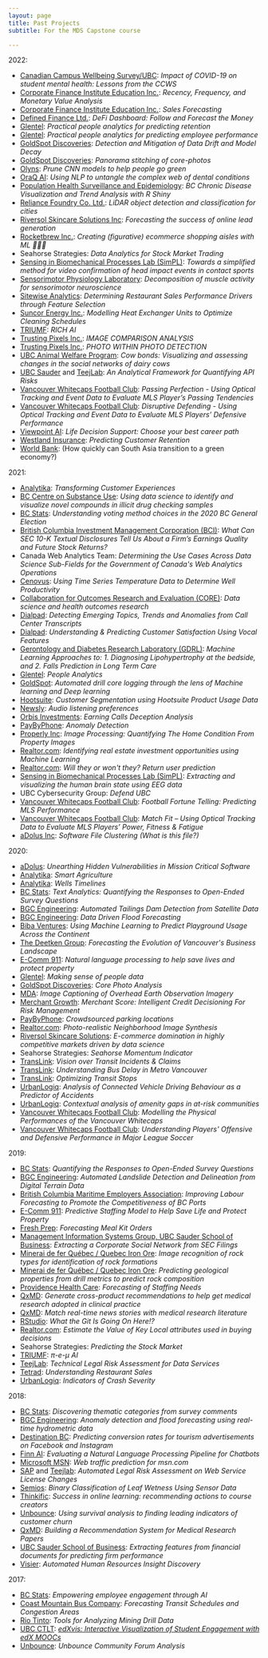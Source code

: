 ```yaml
---
layout: page
title: Past Projects
subtitle: For the MDS Capstone course

---
```


2022:

- [Canadian Campus Wellbeing Survey/UBC](https://pair.ubc.ca/surveys/canadian-campus-wellbeing-survey/): _Impact of COVID-19 on student mental health: Lessons from the CCWS_
- [Corporate Finance Institute Education Inc.](https://corporatefinanceinstitute.com/): _Recency, Frequency, and Monetary Value Analysis_
- [Corporate Finance Institute Education Inc.](https://corporatefinanceinstitute.com/): _Sales Forecasting_
- [Defined Finance Ltd.](https://www.defined.fi/): _DeFi Dashboard: Follow and Forecast the Money_
- [Glentel](https://www.glentel.com/home): _Practical people analytics for predicting retention_
- [Glentel](https://www.glentel.com/home): _Practical people analytics for predicting employee performance_
- [GoldSpot Discoveries](https://goldspot.ca/): _Detection and Mitigation of Data Drift and Model Decay_
- [GoldSpot Discoveries](https://goldspot.ca/): _Panorama stitching of core-photos_
- [Olyns](https://www.olyns.com/): _Prune CNN models to help people go green_
- [OraQ AI](https://www.oraq.ai/): _Using NLP to untangle the complex web of dental conditions_
- [Population Health Surveillance and Epidemiology](http://www.bccdc.ca/our-services/programs/population-public-health-surveillance): _BC Chronic Disease Visualization and Trend Analysis with R Shiny_
- [Reliance Foundry Co. Ltd.](https://www.reliance-foundry.com/): _LiDAR object detection and classification for cities_
- [Riversol Skincare Solutions Inc](https://www.riversol.com/): _Forecasting the success of online lead generation_
- [Rocketbrew Inc.](https://www.therocketbrew.com/): _Creating (figurative) ecommerce shopping aisles with ML 🛒🛒🛒_
- Seahorse Strategies: _Data Analytics for Stock Market Trading_
- [Sensing in Biomechanical Processes Lab (SimPL)](https://simpl.mech.ubc.ca/): _Towards a simplified method for video confirmation of head impact events in contact sports_
- [Sensorimotor Physiology Laboratory](https://kin.educ.ubc.ca/research/neuro-mechanical/sensorimotor-physiology-lab/): _Decomposition of muscle activity for sensorimotor neuroscience_
- [Sitewise Analytics](https://sitewise.com/): _Determining Restaurant Sales Performance Drivers through Feature Selection_
- [Suncor Energy Inc.](https://www.suncor.com/): _Modelling Heat Exchanger Units to Optimize Cleaning Schedules_
- [TRIUMF](https://www.triumf.ca/): _RICH AI_
- [Trusting Pixels Inc.](https://www.trustingpixels.com/): _IMAGE COMPARISON ANALYSIS_
- [Trusting Pixels Inc.](https://www.trustingpixels.com/): _PHOTO WITHIN PHOTO DETECTION_
- [UBC Animal Welfare Program](https://awp.landfood.ubc.ca/): _Cow bonds: Visualizing and assessing changes in the social networks of dairy cows_
- [UBC Sauder](https://www.sauder.ubc.ca) and [TeejLab](https://teejlab.com/): _An Analytical Framework for Quantifying API Risks_
- [Vancouver Whitecaps Football Club](https://www.whitecapsfc.com/): _Passing Perfection - Using Optical Tracking and Event Data to Evaluate MLS Player’s Passing Tendencies_
- [Vancouver Whitecaps Football Club](https://www.whitecapsfc.com/): _Disruptive Defending - Using Optical Tracking and Event Data to Evaluate MLS Players’ Defensive Performance_
- [Viewpoint AI](https://www.viewpoint.ai/): _Life Decision Support: Choose your best career path_
- [Westland Insurance](https://www.westlandinsurance.ca/): _Predicting Customer Retention_
- [World Bank](https://www.worldbank.org/en/home): (How quickly can South Asia transition to a green economy?)

2021:

- [Analytika](http://www.analytika.ca/): _Transforming Customer Experiences_
- [BC Centre on Substance Use](https://www.bccsu.ca/): _Using data science to identify and visualize novel compounds in illicit drug checking samples_
- [BC Stats](http://www2.gov.bc.ca/gov/content/data/about-data-management/bc-stats): _Understanding voting method choices in the 2020 BC General Election_
- [British Columbia Investment Management Corporation (BCI)](https://www.bci.ca/): _What Can SEC 10-K Textual Disclosures Tell Us About a Firm’s Earnings Quality and Future Stock Returns?_
- Canada Web Analytics Team: _Determining the Use Cases Across Data Science Sub-Fields for the Government of Canada's Web Analytics Operations_
- [Cenovus](https://www.cenovus.com/): _Using Time Series Temperature Data to Determine Well Productivity_
- [Collaboration for Outcomes Research and Evaluation (CORE)](https://core.ubc.ca/): _Data science and health outcomes research_
- [Dialpad](https://www.dialpad.com/): _Detecting Emerging Topics, Trends and Anomalies from Call Center Transcripts_
- [Dialpad](https://www.dialpad.com/): _Understanding & Predicting Customer Satisfaction Using Vocal Features_
- [Gerontology and Diabetes Research Laboratory (GDRL)](https://www.vchri.ca/): _Machine Learning Approaches to: 1. Diagnosing Lipohypertrophy at the bedside, and 2. Falls Prediction in Long Term Care_
- [Glentel](https://www.glentel.com/home): _People Analytics_
- [GoldSpot](https://goldspot.ca/): _Automated drill core logging through the lens of Machine learning and Deep learning_
- [Hootsuite](https://www.hootsuite.com/): _Customer Segmentation using Hootsuite Product Usage Data_
- [Newsly](https://www.newsly.me/): _Audio listening preferences_
- [Orbis Investments](https://www.orbis.com/ca/institutional/home): _Earning Calls Deception Analysis_
- [PayByPhone](https://www.paybyphone.com/): _Anomaly Detection_
- [Properly Inc](https://www.properly.ca/): _Image Processing: Quantifying The Home Condition From Property Images_
- [Realtor.com](https://www.realtor.com/): _Identifying real estate investment opportunities using Machine Learning_
- [Realtor.com](https://www.realtor.com/): _Will they or won't they? Return user prediction_
- [Sensing in Biomechanical Processes Lab (SimPL)](http://simpl.mech.ubc.ca/): _Extracting and visualizing the human brain state using EEG data_
- UBC Cybersecurity Group: _Defend UBC_
- [Vancouver Whitecaps Football Club](https://www.whitecapsfc.com/): _Football Fortune Telling: Predicting MLS Performance_
- [Vancouver Whitecaps Football Club](https://www.whitecapsfc.com/): _Match Fit – Using Optical Tracking Data to Evaluate MLS Players’ Power, Fitness & Fatigue_
- [aDolus Inc](https://www.adolus.com/): _Software File Clustering (What is this file?)_


2020:

- [aDolus](https://www.adolus.com/): _Unearthing Hidden Vulnerabilities in Mission Critical Software_
- [Analytika](http://www.analytika.ca/): _Smart Agriculture_
- [Analytika](http://www.analytika.ca/): _Wells Timelines_
- [BC Stats](http://www2.gov.bc.ca/gov/content/data/about-data-management/bc-stats): _Text Analytics: Quantifying the Responses to Open-Ended Survey Questions_
- [BGC Engineering](https://bgcengineering.ca/): _Automated Tailings Dam Detection from Satellite Data_
- [BGC Engineering](https://bgcengineering.ca/): _Data Driven Flood Forecasting_
- [Biba Ventures](https://www.playbiba.com/): _Using Machine Learning to Predict Playground Usage Across the Continent_
- [The Deetken Group](https://deetken.com/): _Forecasting the Evolution of Vancouver's Business Landscape_ 
- [E-Comm 911](https://www.ecomm911.ca/): _Natural language processing to help save lives and protect property_
- [Glentel](http://www.glentel.com/home): _Making sense of people data_
- [GoldSpot Discoveries](https://goldspot.ca/): _Core Photo Analysis_
- [MDA](https://mdacorporation.com/): _Image Captioning of Overhead Earth Observation Imagery_
- [Merchant Growth](https://www.merchantgrowth.com/): _Merchant Score: Intelligent Credit Decisioning For Risk Management_
- [PayByPhone](https://www.paybyphone.com/): _Crowdsourced parking locations_
- [Realtor.com](https://www.realtor.com/): _Photo-realistic Neighborhood Image Synthesis_
- [Riversol Skincare Solutions](https://www.riversol.com/): _E-commerce domination in highly competitive markets driven by data science_
- Seahorse Strategies: _Seahorse Momentum Indicator_
- [TransLink](https://www.translink.ca/): _Vision over Transit Incidents & Claims_
- [TransLink](https://www.translink.ca/): _Understanding Bus Delay in Metro Vancouver_
- [TransLink](https://www.translink.ca/): _Optimizing Transit Stops_
- [UrbanLogiq](https://www.urbanlogiq.com/): _Analysis of Connected Vehicle Driving Behaviour as a Predictor of Accidents_
- [UrbanLogiq](https://www.urbanlogiq.com/): _Contextual analysis of amenity gaps in at-risk communities_
- [Vancouver Whitecaps Football Club](https://www.whitecapsfc.com/): _Modelling the Physical Performances of the Vancouver Whitecaps_
- [Vancouver Whitecaps Football Club](https://www.whitecapsfc.com/): _Understanding Players' Offensive and Defensive Performance in Major League Soccer_

2019:

- [BC Stats](http://www2.gov.bc.ca/gov/content/data/about-data-management/bc-stats): _Quantifying the Responses to Open-Ended Survey Questions_
- [BGC Engineering](https://bgcengineering.ca/): _Automated Landslide Detection and Delineation from Digital Terrain Data_               
- [British Columbia Maritime Employers Association](http://www.bcmea.com/): _Improving Labour Forecasting to Promote the Competitiveness of BC Ports_
- [E-Comm 911](https://www.ecomm911.ca/): _Predictive Staffing Model to Help Save Life and Protect Property_
- [Fresh Prep](https://www.freshprep.ca/): _Forecasting Meal Kit Orders_
- [Management Information Systems Group, UBC Sauder School of Business](https://www.sauder.ubc.ca/Faculty/Divisions/Management_Information_Systems_Division): _Extracting a Corporate Social Network from SEC Filings_
- [Minerai de fer Québec / Quebec Iron Ore](https://mineraiferquebec.com/?lang=en): _Image recognition of rock types for identification of rock formations_
- [Minerai de fer Québec / Quebec Iron Ore](https://mineraiferquebec.com/?lang=en): _Predicting geological properties from drill metrics to predict rock composition_
- [Providence Health Care](http://www.providencehealthcare.org/): _Forecasting of Staffing Needs_
- [QxMD](https://qxmd.com/): _Generate cross-product recommendations to help get medical research adopted in clinical practice_
- [QxMD](https://qxmd.com/): _Match real-time news stories with medical research literature_
- [RStudio](https://www.rstudio.com/): _What the Git Is Going On Here!?_
- [Realtor.com](https://www.realtor.com/): _Estimate the Value of Key Local attributes used in buying decisions_
- Seahorse Strategies: _Predicting the Stock Market_
- [TRIUMF](https://www.triumf.ca/): _π-e-μ AI_
- [TeejLab](https://teejlab.com/): _Technical Legal Risk Assessment for Data Services_
- [Tetrad](http://www.tetrad.com/): _Understanding Restaurant Sales_
- [UrbanLogiq](https://www.urbanlogiq.com/): _Indicators of Crash Severity_

2018:

- [BC Stats](http://www2.gov.bc.ca/gov/content/data/about-data-management/bc-stats): _Discovering thematic categories from survey comments_
- [BGC Engineering](https://bgcengineering.ca/): _Anomaly detection and flood forecasting using real-time hydrometric data_
- [Destination BC](https://www.destinationbc.ca/): _Predicting conversion rates for tourism advertisements on Facebook and Instagram_
- [Finn AI](https://www.finn.ai/): _Evaluating a Natural Language Processing Pipeline for Chatbots_
- [Microsoft MSN](https://www.microsoft.com/): _Web traffic prediction for msn.com_
- [SAP](https://www.sap.com/) and [Teejlab](https://teejlab.com/): _Automated Legal Risk Assessment on Web Service License Changes_
- [Semios](http://semios.com/): _Binary Classification of Leaf Wetness Using Sensor Data_
- [Thinkific](https://www.thinkific.com/): _Success in online learning: recommending actions to course creators_
- [Unbounce](https://unbounce.com): _Using survival analysis to finding leading indicators of customer churn_
- [QxMD](https://qxmd.com/): _Building a Recommendation System for Medical Research Papers_
- [UBC Sauder School of Business](http://www.sauder.ubc.ca/): _Extracting features from financial documents for predicting firm performance_
- [Visier](https://www.visier.com/): _Automated Human Resources Insight Discovery_

2017:

- [BC Stats](http://www2.gov.bc.ca/gov/content/data/about-data-management/bc-stats): _Empowering employee engagement through AI_
- [Coast Mountain Bus Company](https://www.translink.ca/en/About-Us/Corporate-Overview/Operating-Companies/CMBC.aspx): _Forecasting Transit Schedules and Congestion Areas_
- [Rio Tinto](http://www.riotinto.com/): _Tools for Analyzing Mining Drill Data_
- [UBC CTLT](http://ctlt.ubc.ca/): [_edXvis: Interactive Visualization of Student	Engagement with edX MOOCs_](https://ubc-mds.github.io/2018-01-01-CTLT-capstone/)
- [Unbounce](https://unbounce.com/): _Unbounce Community Forum Analysis_

